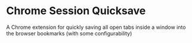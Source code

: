 # Chrome Session Quicksave

A Chrome extension for quickly saving all open tabs inside a window into the browser bookmarks (with some configurability)

